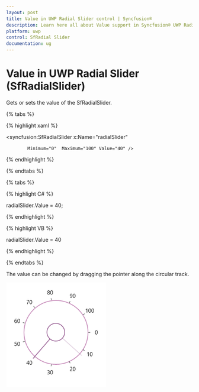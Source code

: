 ```yaml
---
layout: post
title: Value in UWP Radial Slider control | Syncfusion®
description: Learn here all about Value support in Syncfusion® UWP Radial Slider (SfRadialSlider) control and more.
platform: uwp
control: SfRadial Slider 
documentation: ug
---
```


# Value in UWP Radial Slider (SfRadialSlider)

Gets or sets the value of the SfRadialSlider.

{% tabs %}

{% highlight xaml %}

<syncfusion:SfRadialSlider x:Name="radialSlider"

            Minimum="0"  Maximum="100" Value="40" />

{% endhighlight %}

{% endtabs %}

{% tabs %}

{% highlight C# %}

radialSlider.Value = 40;

{% endhighlight %}

{% highlight VB %}

radialSlider.Value = 40

{% endhighlight %}

{% endtabs %}


The value can be changed by dragging the pointer along the circular track. 

![Concepts--and-Features_img1](Concepts--and-Features_images/Concepts--and-Features_img1.png)

